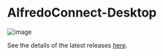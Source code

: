 # AlfredoConnect-Desktop

![image](https://user-images.githubusercontent.com/10576371/169445617-409753e8-7838-4715-a40a-fd6ca8b73a80.png)

See the details of the latest releases [here](https://github.com/AlfredoElectronics/AlfredoConnect-Desktop/releases).
